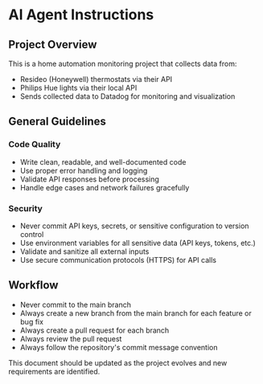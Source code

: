 # AI Agent Instructions

## Project Overview
This is a home automation monitoring project that collects data from:
- Resideo (Honeywell) thermostats via their API
- Philips Hue lights via their local API
- Sends collected data to Datadog for monitoring and visualization

## General Guidelines

### Code Quality
- Write clean, readable, and well-documented code
- Use proper error handling and logging
- Validate API responses before processing
- Handle edge cases and network failures gracefully

### Security
- Never commit API keys, secrets, or sensitive configuration to version control
- Use environment variables for all sensitive data (API keys, tokens, etc.)
- Validate and sanitize all external inputs
- Use secure communication protocols (HTTPS) for API calls

## Workflow
- Never commit to the main branch
- Always create a new branch from the main branch for each feature or bug fix
- Always create a pull request for each branch
- Always review the pull request
- Always follow the repository's commit message convention

This document should be updated as the project evolves and new requirements are identified.
